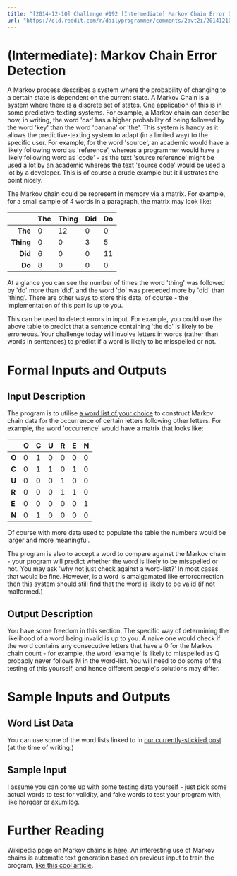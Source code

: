 ```yaml
---
title: "[2014-12-10] Challenge #192 [Intermediate] Markov Chain Error Detection"
url: "https://old.reddit.com/r/dailyprogrammer/comments/2ovt2i/20141210_challenge_192_intermediate_markov_chain/"
---
```


# [](#IntermediateIcon) **(Intermediate)**: Markov Chain Error Detection

A Markov process describes a system where the probability of changing to a certain state is dependent on the current state. A Markov Chain is a system where there is a discrete set of states. One application of this is in some predictive-texting systems. For example, a Markov chain can describe how, in writing, the word 'car' has a higher probability of being followed by the word 'key' than the word 'banana' or 'the'. This system is handy as it allows the predictive-texting system to adapt (in a limited way) to the specific user. For example, for the word 'source', an academic would have a likely following word as 'reference', whereas a programmer would have a likely following word as 'code' - as the text 'source reference' might be used a lot by an academic whereas the text 'source code' would be used a lot by a developer. This is of course a crude example but it illustrates the point nicely.

The Markov chain could be represent in memory via a matrix. For example, for a small sample of 4 words in a paragraph, the matrix may look like:

|       | The | Thing | Did | Do |
|-------:|-----|-----|--------|----|
|  **The**|0|12|0|0|
|   **Thing**|0|0|3|5
|  **Did**|6|0|0|11
|    **Do**|8|0|0|0

At a glance you can see the number of times the word 'thing' was followed by 'do' more than 'did', and the word 'do' was preceded more by 'did' than 'thing'. There are other ways to store this data, of course - the implementation of this part is up to you.

This can be used to detect errors in input. For example, you could use the above table to predict that a sentence containing 'the do' is likely to be erroneous. Your challenge today will involve letters in words (rather than words in sentences) to predict if a word is likely to be misspelled or not.

# Formal Inputs and Outputs

## Input Description

The program is to utilise [a word list of your choice](https://www.reddit.com/r/dailyprogrammer/comments/2nluof/request_the_ultimate_wordlist/) to construct Markov chain data for the occurrence of certain letters following other letters. For example, the word 'occurrence' would have a matrix that looks like:

|   |O|C|U|R|E|N|
|---|-|-|-|-|-|-|
|**O**|0|1|0|0|0|0|
|**C**|0|1|1|0|1|0|
|**U**|0|0|0|1|0|0|
|**R**|0|0|0|1|1|0|
|**E**|0|0|0|0|0|1|
|**N**|0|1|0|0|0|0|

Of course with more data used to populate the table the numbers would be larger and more meaningful.

The program is also to accept a word to compare against the Markov chain - your program will predict whether the word is likely to be misspelled or not. You may ask 'why not just check against a word-list?' In most cases that would be fine. However, is a word is amalgamated like errorcorrection then this system should still find that the word is likely to be valid (if not malformed.)

## Output Description

You have some freedom in this section. The specific way of determining the likelihood of a word being invalid is up to you. A naive one would check if the word contains any consecutive letters that have a 0 for the Markov chain count - for example, the word 'examqle' is likely to misspelled as Q probably never follows M in the word-list. You will need to do some of the testing of this yourself, and hence different people's solutions may differ.

# Sample Inputs and Outputs

## Word List Data

You can use some of the word lists linked to in [our currently-stickied post](https://www.reddit.com/r/dailyprogrammer/comments/2nluof/request_the_ultimate_wordlist/) (at the time of writing.)

## Sample Input

I assume you can come up with some testing data yourself - just pick some actual words to test for validity, and fake words to test your program with, like horqqar or axumilog.

# Further Reading

Wikipedia page on Markov chains is [here](https://en.wikipedia.org/wiki/Markov_chain). An interesting use of Markov chains is automatic text generation based on previous input to train the program, [like this cool article](http://vedantmisra.com/markov-chain-paper-title-generator/). 